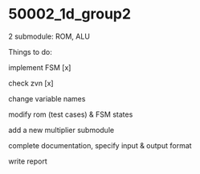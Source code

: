 # 50002_1d_group2

2 submodule:
ROM, ALU

Things to do:

implement FSM [x]

check zvn [x] 

change variable names

modify rom (test cases) & FSM states

add a new multiplier submodule

complete documentation, specify input & output format

write report

